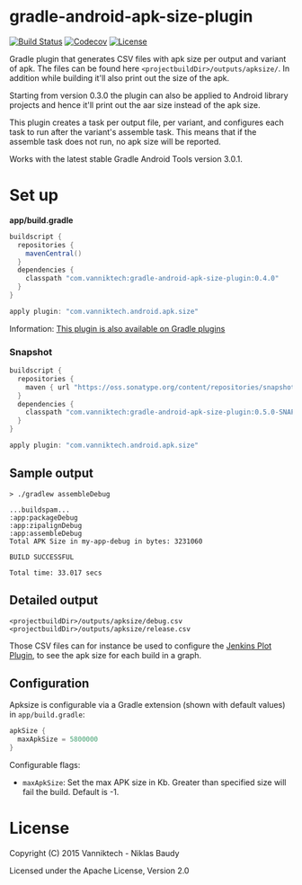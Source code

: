 # gradle-android-apk-size-plugin

[![Build Status](https://travis-ci.org/vanniktech/gradle-android-apk-size-plugin.svg?branch=master)](https://travis-ci.org/vanniktech/gradle-android-apk-size-plugin?branch=master)
[![Codecov](https://codecov.io/github/vanniktech/gradle-android-apk-size-plugin/coverage.svg?branch=master)](https://codecov.io/github/vanniktech/gradle-android-apk-size-plugin?branch=master)
[![License](http://img.shields.io/:license-apache-blue.svg)](http://www.apache.org/licenses/LICENSE-2.0.html)

Gradle plugin that generates CSV files with apk size per output and variant of apk. The files can be found here `<projectbuildDir>/outputs/apksize/`. In addition while building it'll also print out the size of the apk.

Starting from version 0.3.0 the plugin can also be applied to Android library projects and hence it'll print out the aar size instead of the apk size.

This plugin creates a task per output file, per variant, and configures each task to run after the variant's assemble task. This means that if the assemble task does not run, no apk size will be reported.

Works with the latest stable Gradle Android Tools version 3.0.1.

# Set up

**app/build.gradle**

```gradle
buildscript {
  repositories {
    mavenCentral()
  }
  dependencies {
    classpath "com.vanniktech:gradle-android-apk-size-plugin:0.4.0"
  }
}

apply plugin: "com.vanniktech.android.apk.size"
```

Information: [This plugin is also available on Gradle plugins](https://plugins.gradle.org/plugin/com.vanniktech.android.apk.size)

### Snapshot

```gradle
buildscript {
  repositories {
    maven { url "https://oss.sonatype.org/content/repositories/snapshots" }
  }
  dependencies {
    classpath "com.vanniktech:gradle-android-apk-size-plugin:0.5.0-SNAPSHOT"
  }
}

apply plugin: "com.vanniktech.android.apk.size"
```

## Sample output

```
> ./gradlew assembleDebug

...buildspam...
:app:packageDebug
:app:zipalignDebug
:app:assembleDebug
Total APK Size in my-app-debug in bytes: 3231060

BUILD SUCCESSFUL

Total time: 33.017 secs
```

## Detailed output

```
<projectbuildDir>/outputs/apksize/debug.csv
<projectbuildDir>/outputs/apksize/release.csv
```

Those CSV files can for instance be used to configure the [Jenkins Plot Plugin](https://wiki.jenkins-ci.org/display/JENKINS/Plot+Plugin), to see the apk size for each build in a graph.

## Configuration

Apksize is configurable via a Gradle extension (shown with default values) in `app/build.gradle`:

```groovy
apkSize {
  maxApkSize = 5800000
}
```

Configurable flags:
- `maxApkSize`: Set the max APK size in Kb. Greater than specified size will fail the build. Default is -1.

# License

Copyright (C) 2015 Vanniktech - Niklas Baudy

Licensed under the Apache License, Version 2.0
